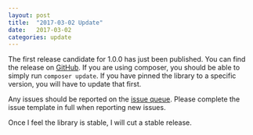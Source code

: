 ```yaml
---
layout: post
title:  "2017-03-02 Update"
date:   2017-03-02
categories: update
---
```

The first release candidate for 1.0.0 has just been published. You can find the
release on
[GitHub](https://github.com/jamesiarmes/php-ews/releases/tag/1.0.0-rc.1). If you
are using composer, you should be able to simply run `composer update`. If you
have pinned the library to a specific version, you will have to update that
first.

Any issues should be reported on the
[issue queue](https://github.com/jamesiarmes/php-ews/issues). Please complete
the issue template in full when reporting new issues.

Once I feel the library is stable, I will cut a stable release.
